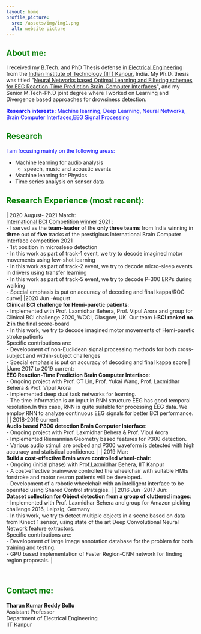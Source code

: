 ```yaml
---
layout: home
profile_picture:
  src: /assets/img/img1.png
  alt: website picture
---
```

## <span style="color: Green">About me:</span>
I received my B.Tech. and PhD Thesis defense in [<ins>Electrical Engineering</ins>](http://www.iitk.ac.in/ee/) from the [<ins>Indian Institute of Technology (IIT) Kanpur</ins>](http://www.iitk.ac.in/), India. My Ph.D. thesis was titled "[<ins>Neural Networks based Optimal Learning and Filtering schemes for
EEG Reaction-Time Prediction Brain-Computer Interfaces</ins>](https://drive.google.com/file/d/1HOyRPzQv4ACFscKFfPbERQ-_Db9rF44c/view?usp=sharing)", and my Senior M.Tech-Ph.D joint degree where I worked on Learning and Divergence based approaches for drowsiness detection.

<span style="color: blue"><b>Research interests:</b> Machine learning, Deep Learning, Neural Networks, Brain Computer Interfaces,EEG Signal Processing</span>


## <span style="color: green">Research</span>

<span style="color: blue">I am focusing mainly on the following areas:</span>                                                                                          
- Machine learning for audio analysis
  - speech, music and acoustic events
- Machine learning for Physics                            
- Time series analysis on sensor data

## <span style="color: Green">Research Experience (most recent):</span>  

| 2020 August- 2021 March: <br> [International BCI Competition winner 2021](http://brain.korea.ac.kr/bci2021/competition.php) :<br>- I served as the **team-leader** of the **only three teams** from India winning in **three** out of **five** tracks of the prestigious International Brain Computer Interface competition 2021 <br>-	1st position in microsleep detection <br>- In this work as part of track-1 event, we try to decode imagined motor movements using few-shot learning <br>-	In this work as part of track-2 event, we try to decode micro-sleep events in drivers using transfer learning <br>-	In this work as part of track-5 event, we try to decode P-300 ERPs during walking <br>- Special emphasis is put on accuracy of decoding and final kappa/ROC curve|
|2020 Jun -August: <br>**Clinical BCI challenge for Hemi-paretic patients**: <br>- Implemented with Prof. Laxmidhar Behera, Prof. Vipul Arora and group for Clinical BCI challenge 2020, WCCI, Glasgow, UK. Our team **i-BCI ranked no. 2** in the final score-board <br>- In this work, we try to decode imagined motor movements of Hemi-paretic stroke patients <br> Specific contributions are: <br>- Development of non-Euclidean signal processing methods for both cross-subject and within-subject challenges <br>- Special emphasis is put on accuracy of decoding and final kappa score |
|June 2017 to 2019 current: <br>**EEG Reaction-Time Prediction Brain Computer Interface**: <br>- Ongoing project with Prof. CT Lin, Prof. Yukai Wang, Prof. Laxmidhar Behera & Prof. Vipul Arora <br>- Implemented deep dual task networks for learning. <br>- The time information is an input in RNN structure EEG has good temporal resolution.In this case, RNN is quite suitable for processing EEG data. We employ RNN to analyze continuous EEG signals for better BCI performance. |
| 2018-2019 current: <br>**Audio based P300 detection Brain Computer Interface**: <br>- Ongoing project with Prof. Laxmidhar Behera & Prof. Vipul Arora <br>- Implemented Riemannian Geometry based features for P300 detection.<br>- Various audio stimuli are probed and P300 waveform is detected with high accuracy and statistical confidence. |
| 2019 Mar: <br>**Build a cost-effective Brain wave controlled wheel-chair**: <br>- Ongoing (initial phase) with Prof.Laxmidhar Behera, IIT Kanpur <br>- A cost-effective brainwave controlled the wheelchair with suitable HMIs forstroke and motor neuron patients will be developed.<br>- Development of a robotic wheelchair with an intelligent interface to be operated using Shared Control strategies. |
| 2016 Jun -2017 Jun: <br>**Dataset collection for Object detection from a group of cluttered images**:<br>- Implemented with Prof. Laxmidhar Behera and group for Amazon picking challenge 2016, Leipzig, Germany <br>- In this work, we try to detect multiple objects in a scene based on data from Kinect 1 sensor, using state of the art Deep Convolutional Neural Network feature extractors.<br> Specific contributions are: <br>- Development of large image annotation database for the problem for both training and testing.<br>- GPU based implementation of Faster Region-CNN network for finding region proposals. |


<br/>




## <span style="color: Green">Contact me:</span>
**Tharun Kumar Reddy Bollu**
<br>Assistant Professor
<br>Department of Electrical Engineering
<br>IIT Kanpur




